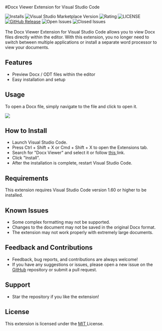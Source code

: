 #Docx Viewer Extension for Visual Studio Code

![Installs](https://img.shields.io/visual-studio-marketplace/i/ShahilKumar.docxreader)
![Visual Studio Marketplace Version](https://img.shields.io/visual-studio-marketplace/v/ShahilKumar.docxreader.svg)
![Rating](https://img.shields.io/visual-studio-marketplace/r/ShahilKumar.docxreader.svg)
![LICENSE](https://img.shields.io/github/license/skfrost19/Docx-Viewer.svg)
[![GitHub Release](https://img.shields.io/github/release/skfrost19/Docx-Viewer.svg)](https://github.com/skfrost19/Docx-Viewer/releases)
![Open Issues](https://img.shields.io/github/issues-raw/skfrost19/Docx-Viewer.svg)
![Closed Issues](https://img.shields.io/github/issues-closed-raw/skfrost19/Docx-Viewer.svg)<br><br>
The Docx Viewer Extension for Visual Studio Code allows you to view Docx files directly within the editor. With this extension, you no longer need to switch between multiple applications or install a separate word processor to view your documents.

## Features

-   Preview Docx / ODT files within the editor
-   Easy installation and setup

## Usage

To open a Docx file, simply navigate to the file and click to open it.

![](https://media.giphy.com/media/v1.Y2lkPTc5MGI3NjExNjdkOTlmMzViMjhjNDg3ZDVjZmZlN2U0NzIzODU4ZmY4NzkwNWM1ZSZjdD1n/9jfRb8jEVDPeJut8CJ/giphy.gif)

## How to Install

-   Launch Visual Studio Code.
-   Press Ctrl + Shift + X or Cmd + Shift + X to open the Extensions tab.
-   Search for "Docx Viewer" and select it or follow <a href = "https://marketplace.visualstudio.com/items?itemName=ShahilKumar.docxreader"> this </a> link.
-   Click "Install".
-   After the installation is complete, restart Visual Studio Code.

## Requirements

This extension requires Visual Studio Code version 1.60 or higher to be installed.

## Known Issues

-   Some complex formatting may not be supported.
-   Changes to the document may not be saved in the original Docx format.
-   The extension may not work properly with extremely large documents.

## Feedback and Contributions

-   Feedback, bug reports, and contributions are always welcome!
-   If you have any suggestions or issues, please open a new issue on the <a href = "https://github.com/skfrost19/Docx-Viewer"> GitHub</a> repository or submit a pull request.

## Support

-   Star the repository if you like the extension!

## License

This extension is licensed under the <a href = "LICENSE.txt"> MIT </a> License.

